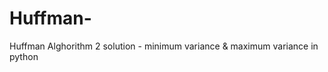 Huffman-
========

Huffman Alghorithm 2 solution - minimum variance &amp; maximum variance in python